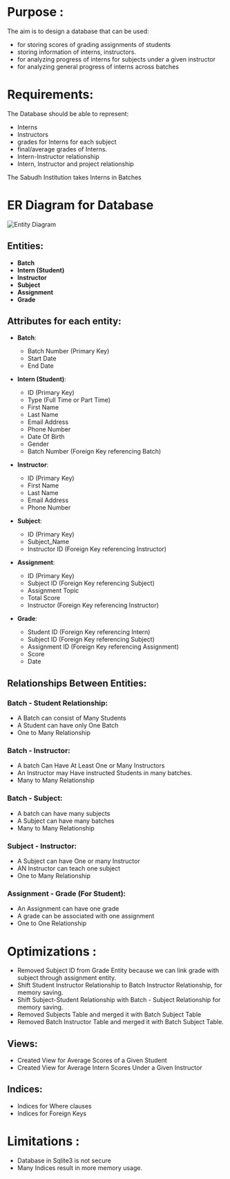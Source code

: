 # Purpose :
 The aim is to design a database that can be used:
 * for storing scores of grading assignments of students
 * storing information of interns, instructors.
 * for analyzing progress of interns for subjects under a given instructor
 * for analyzing general progress of interns across batches

# Requirements:

The Database should be able to represent:
- Interns
- Instructors
- grades for Interns for each subject
- final/average grades of Interns.
- Intern-Instructor relationship
- Intern, Instructor and project relationship

The Sabudh Institution takes Interns in Batches

# ER Diagram for Database
![Entity Diagram](ER-Diagram.png)
## Entities:

- **Batch**
- **Intern (Student)**
- **Instructor**
- **Subject**
- **Assignment**
- **Grade**


## Attributes for each entity:


- **Batch**:
   - Batch Number (Primary Key)
   - Start Date
   - End Date

- **Intern (Student)**:
   - ID (Primary Key)
   - Type (Full Time or Part Time)
   - First Name
   - Last Name
   - Email Address
   - Phone Number
   - Date Of Birth
   - Gender
   - Batch Number (Foreign Key referencing Batch)

- **Instructor**:
   - ID (Primary Key)
   - First Name
   - Last Name
   - Email Address
   - Phone Number

- **Subject**:
   - ID (Primary Key)
   - Subject_Name
   - Instructor ID (Foreign Key referencing Instructor)

- **Assignment**:
   - ID (Primary Key)
   - Subject ID (Foreign Key referencing Subject)
   - Assignment Topic
   - Total Score
   - Instructor (Foreign Key referencing Instructor)

- **Grade**:
   - Student ID (Foreign Key referencing Intern)
   - Subject ID (Foreign Key referencing Subject)
   - Assignment ID (Foreign Key referencing Assignment)
   - Score
   - Date

## Relationships Between Entities:

### Batch - Student Relationship:
* A Batch can consist of Many Students
* A Student can have only One Batch
* One to Many Relationship

<!-- ### Student - Instructor:
* A Student Can Have At Least One or Many Instructors
* An Instructor Can Have Many Students
* Many to Many Relationship -->

### Batch - Instructor:
* A batch Can Have At Least One or Many Instructors
* An Instructor may Have instructed Students in many batches.
* Many to Many Relationship

<!-- ### Student - Subject:
* A student can have many students
* A Subject can have many students
* Many to Many Relationship -->
### Batch - Subject:
* A batch can have many subjects
* A Subject can have many batches
* Many to Many Relationship

### Subject - Instructor:
* A Subject can have One or many Instructor
* AN Instructor can teach one subject
* One to Many Relationship


### Assignment - Grade (For Student):
* An Assignment can have one grade
* A grade can be associated with one assignment
* One to One Relationship


# Optimizations :
- Removed Subject ID from Grade Entity because we can link grade with subject through assignment entity.
- Shift Student Instructor Relationship to Batch Instructor Relationship, for memory saving.
- Shift Subject-Student Relationship with Batch - Subject Relationship for memory saving.
- Removed Subjects Table and merged it with Batch Subject Table
- Removed Batch Instructor Table and merged it with Batch Subject Table.

## Views:
- Created View for Average Scores of a Given Student
- Created View for Average Intern Scores Under a Given Instructor

## Indices:
- Indices for Where clauses
- Indices for Foreign Keys

# Limitations :
- Database in Sqlite3 is not secure
- Many Indices result in more memory usage.